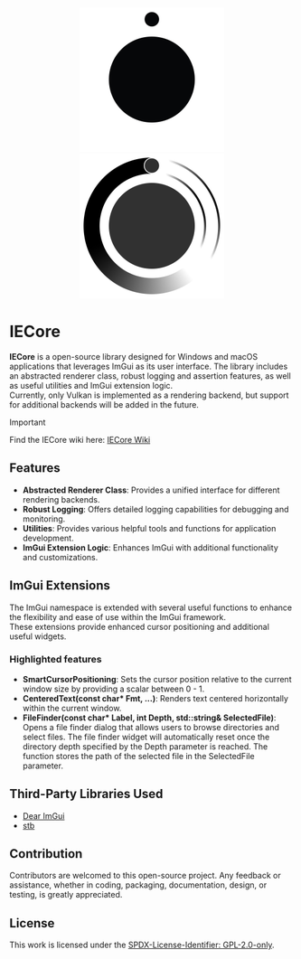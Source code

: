 <p align="center">
  <img src="Resources/IE-Brand-Kit/IE-Logo-NoBg.png#gh-dark-mode-only" alt="IE Logo" width="256"> 
  <img src="Resources/IE-Brand-Kit/IE-Logo-Alt-NoBg.png#gh-light-mode-only" alt="IE Logo" width="256"> 
</p>

# IECore

**IECore** is a open-source library designed for Windows and macOS applications that leverages ImGui as its user interface.
The library includes an abstracted renderer class, robust logging and assertion features, as well as useful utilities and ImGui extension logic.  
Currently, only Vulkan is implemented as a rendering backend, but support for additional backends will be added in the future.  

> [!IMPORTANT] 
> Find the IECore wiki here: [IECore Wiki](https://github.com/mozahzah/IECore/wiki)

## Features
- **Abstracted Renderer Class**: Provides a unified interface for different rendering backends.
- **Robust Logging**: Offers detailed logging capabilities for debugging and monitoring.
- **Utilities**: Provides various helpful tools and functions for application development.
- **ImGui Extension Logic**: Enhances ImGui with additional functionality and customizations.

## ImGui Extensions
The ImGui namespace is extended with several useful functions to enhance the flexibility and ease of use within the ImGui framework.  
These extensions provide enhanced cursor positioning and additional useful widgets.  
### Highlighted features
- **SmartCursorPositioning**: Sets the cursor position relative to the current window size by providing a scalar between 0 - 1.
- **CenteredText(const char\* Fmt, ...)**: Renders text centered horizontally within the current window.
- **FileFinder(const char\* Label, int Depth, std::string& SelectedFile)**: Opens a file finder dialog that allows users to browse directories and select files. The file finder widget will automatically reset once the directory depth specified by the Depth parameter is reached. The function stores the path of the selected file in the SelectedFile parameter.

## Third-Party Libraries Used
- [Dear ImGui](https://github.com/ocornut/imgui)
- [stb](https://github.com/nothings/stb)

## Contribution
Contributors are welcomed to this open-source project. Any feedback or assistance, whether in coding, packaging, documentation, design, or testing, is greatly appreciated. 

## License
This work is licensed under the [SPDX-License-Identifier: GPL-2.0-only](./LICENSE).
